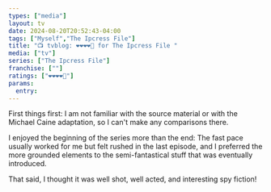 ```yaml
---
types: ["media"]
layout: tv
date: 2024-08-20T20:52:43-04:00
tags: ["Myself","The Ipcress File"]
title: "📺 tvblog: ❤️❤️❤️❤️🖤 for The Ipcress File "
media: ["tv"]
series: ["The Ipcress File"]
franchise: [""]
ratings: ["❤️❤️❤️❤️🖤"]
params:
  entry:
---
```

First things first: I am not familiar with the source material or with the Michael Caine adaptation, so I can't make any comparisons there.

I enjoyed the beginning of the series more than the end: The fast pace usually worked for me but felt rushed in the last episode, and I preferred the more grounded elements to the semi-fantastical stuff that was eventually introduced.

That said, I thought it was well shot, well acted, and interesting spy fiction!
